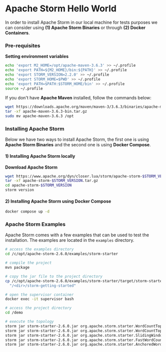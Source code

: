 # Apache Storm Hello World

In order to install Apache Storm in our local machine for tests purposes we can consider using **(1) Apache Storm Binaries** or through **(2) Docker Containers**.

### Pre-requisites

**Setting environment variables**
```bash
echo 'export M2_HOME=/opt/apache-maven-3.6.3' >> ~/.profile
echo 'export PATH=${M2_HOME}/bin:${PATH}' >> ~/.profile
echo 'export STORM_VERSION=2.2.0' >> ~/.profile
echo 'export STORM_HOME=$PWD' >> ~/.profile
echo 'export PATH=$PATH:$STORM_HOME/bin' >> ~/.profile
source ~/.profile
```

If you don't have **Apache Maven** installed, follow the commands below:

```bash
wget https://downloads.apache.org/maven/maven-3/3.6.3/binaries/apache-maven-3.6.3-bin.zip
tar -xf apache-maven-3.6.3-bin.tar.gz
sudo mv apache-maven-3.6.3 /opt
```

### Installing Apache Storm

Below we have two ways to install Apache Storm, the first one is using **Apache Storm Binaries** and the second one is using **Docker Compose**.

#### 1) Installing Apache Storm locally

**Download Apache Storm**
```bash
wget https://www.apache.org/dyn/closer.lua/storm/apache-storm-$STORM_VERSION/apache-storm-$STORM_VERSION.tar.gz
tar -xf apache-storm-$STORM_VERSION.tar.gz
cd apache-storm-$STORM_VERSION
storm version
```

#### 2) Installing Apache Storm using Docker Compose

```bash
docker compose up -d
```

### Apache Storm Examples

Apache Storm comes with a few examples that can be used to test the installation. The examples are located in the `examples` directory.

```bash
# access the examples directory
cd /c/opt/apache-storm-2.6.0/examples/storm-starter

# compile the project
mvn package

# copy the jar file to the project directory
cp /c/opt/apache-storm-2.6.0/examples/storm-starter/target/storm-starter-2.6.0.jar \
  "/<dir>/storm-getting-started"

# open the supervisor container
docker exec -it supervisor bash

# access the project directory
cd /demo

# execute the topology
storm jar storm-starter-2.6.0.jar org.apache.storm.starter.WordCountTopology WordCountTopology
storm jar storm-starter-2.6.0.jar org.apache.storm.starter.WordCountTopologyNode WordCountTopologyNode
storm jar storm-starter-2.6.0.jar org.apache.storm.starter.SlidingWindowTopology SlidingWindowTopology
storm jar storm-starter-2.6.0.jar org.apache.storm.starter.FastWordCountTopology FastWordCountTopology
storm jar storm-starter-2.6.0.jar org.apache.storm.starter.AnchoredWordCount AnchoredWordCount
```
